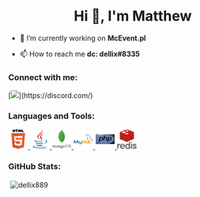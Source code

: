 <h1 align="center">Hi 👋, I'm Matthew</h1>

- 🔭 I’m currently working on **McEvent.pl**

- 📫 How to reach me **dc: dellix#8335**

<h3 align="left">Connect with me:</h3>
<p align="left">
[<img src="https://img.shields.io/badge/dellix%238335-%237289DA.svg?&logo=discord&logoColor=red" />](https://discord.com/)
</p>

<h3 align="left">Languages and Tools:</h3>
<p align="left"> <a href="https://www.w3.org/html/" target="_blank"> <img src="https://raw.githubusercontent.com/devicons/devicon/master/icons/html5/html5-original-wordmark.svg" alt="html5" width="40" height="40"/> </a> <a href="https://www.java.com" target="_blank"> <img src="https://raw.githubusercontent.com/devicons/devicon/master/icons/java/java-original.svg" alt="java" width="40" height="40"/> </a> <a href="https://www.mongodb.com/" target="_blank"> <img src="https://raw.githubusercontent.com/devicons/devicon/master/icons/mongodb/mongodb-original-wordmark.svg" alt="mongodb" width="40" height="40"/> </a> <a href="https://www.mysql.com/" target="_blank"> <img src="https://raw.githubusercontent.com/devicons/devicon/master/icons/mysql/mysql-original-wordmark.svg" alt="mysql" width="40" height="40"/> </a> <a href="https://www.php.net" target="_blank"> <img src="https://raw.githubusercontent.com/devicons/devicon/master/icons/php/php-original.svg" alt="php" width="40" height="40"/> </a> <a href="https://redis.io" target="_blank"> <img src="https://raw.githubusercontent.com/devicons/devicon/master/icons/redis/redis-original-wordmark.svg" alt="redis" width="40" height="40"/> </a> </p>

<h3 align="left">GitHub Stats:</h3>
<p>&nbsp;<img align="center" src="https://github-readme-stats.vercel.app/api?username=dellix889&show_icons=true&locale=en" alt="dellix889" /></p>
